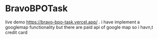 # BravoBPOTask
live demo https://bravo-bpo-task.vercel.app/
.
i have implement a googlemap functionality but there are paid api of google map so i havn,t credit card

